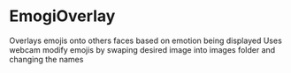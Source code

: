 # EmogiOverlay
Overlays emojis onto others faces based on emotion being displayed
Uses webcam
modify emojis by swaping desired image into images folder and changing the names

